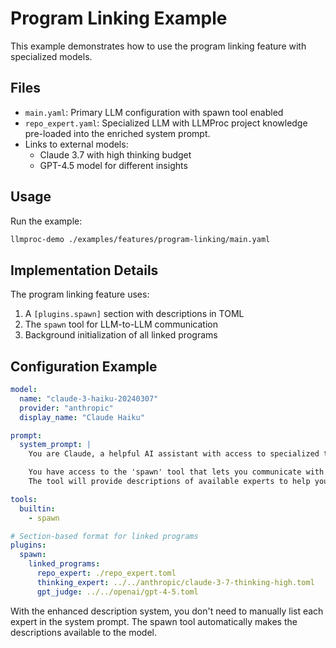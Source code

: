 # Program Linking Example

This example demonstrates how to use the program linking feature with specialized models.

## Files

- `main.yaml`: Primary LLM configuration with spawn tool enabled
- `repo_expert.yaml`: Specialized LLM with LLMProc project knowledge pre-loaded into the enriched system prompt.
- Links to external models:
  - Claude 3.7 with high thinking budget
  - GPT-4.5 model for different insights

## Usage

Run the example:

```bash
llmproc-demo ./examples/features/program-linking/main.yaml
```

## Implementation Details

The program linking feature uses:

1. A `[plugins.spawn]` section with descriptions in TOML
2. The `spawn` tool for LLM-to-LLM communication
3. Background initialization of all linked programs

## Configuration Example

```yaml
model:
  name: "claude-3-haiku-20240307"
  provider: "anthropic"
  display_name: "Claude Haiku"

prompt:
  system_prompt: |
    You are Claude, a helpful AI assistant with access to specialized thinking experts.

    You have access to the 'spawn' tool that lets you communicate with specialized experts.
    The tool will provide descriptions of available experts to help you choose the right one.

tools:
  builtin:
    - spawn

# Section-based format for linked programs
plugins:
  spawn:
    linked_programs:
      repo_expert: ./repo_expert.toml
      thinking_expert: ../../anthropic/claude-3-7-thinking-high.toml
      gpt_judge: ../../openai/gpt-4-5.toml
```

With the enhanced description system, you don't need to manually list each expert in the system prompt. The spawn tool automatically makes the descriptions available to the model.
